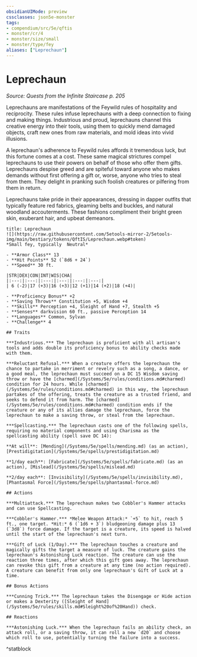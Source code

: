 ```yaml
---
obsidianUIMode: preview
cssclasses: json5e-monster
tags:
- compendium/src/5e/qftis
- monster/cr/4
- monster/size/small
- monster/type/fey
aliases: ["Leprechaun"]
---
```

# Leprechaun
*Source: Quests from the Infinite Staircase p. 205*  

Leprechauns are manifestations of the Feywild rules of hospitality and reciprocity. These rules infuse leprechauns with a deep connection to fixing and making things. Industrious and proud, leprechauns channel this creative energy into their tools, using them to quickly mend damaged objects, craft new ones from raw materials, and mold ideas into vivid illusions.

A leprechaun's adherence to Feywild rules affords it tremendous luck, but this fortune comes at a cost. These same magical strictures compel leprechauns to use their powers on behalf of those who offer them gifts. Leprechauns despise greed and are spiteful toward anyone who makes demands without first offering a gift or, worse, anyone who tries to steal from them. They delight in pranking such foolish creatures or pilfering from them in return.

Leprechauns take pride in their appearances, dressing in dapper outfits that typically feature red fabrics, gleaming belts and buckles, and natural woodland accouterments. These fashions compliment their bright green skin, exuberant hair, and upbeat demeanors.

```ad-statblock
title: Leprechaun
![](https://raw.githubusercontent.com/5etools-mirror-2/5etools-img/main/bestiary/tokens/QftIS/Leprechaun.webp#token)
*Small fey, typically  Neutral*

- **Armor Class** 13
- **Hit Points** 52 (`8d6 + 24`)
- **Speed** 30 ft.

|STR|DEX|CON|INT|WIS|CHA|
|:---:|:---:|:---:|:---:|:---:|:---:|
| 6 (-2)|17 (+3)|16 (+3)|12 (+1)|14 (+2)|18 (+4)|

- **Proficiency Bonus** +2
- **Saving Throws** Constitution +5, Wisdom +4
- **Skills** Perception +4, Sleight of Hand +7, Stealth +5
- **Senses** darkvision 60 ft., passive Perception 14
- **Languages** Common, Sylvan
- **Challenge** 4

## Traits

***Industrious.*** The leprechaun is proficient with all artisan's tools and adds double its proficiency bonus to ability checks made with them.

***Reluctant Refusal.*** When a creature offers the leprechaun the chance to partake in merriment or revelry such as a song, a dance, or a good meal, the leprechaun must succeed on a DC 15 Wisdom saving throw or have the [charmed](/Systems/5e/rules/conditions.md#charmed) condition for 24 hours. While [charmed](/Systems/5e/rules/conditions.md#charmed) in this way, the leprechaun partakes of the offering, treats the creature as a trusted friend, and seeks to defend it from harm. The [charmed](/Systems/5e/rules/conditions.md#charmed) condition ends if the creature or any of its allies damage the leprechaun, force the leprechaun to make a saving throw, or steal from the leprechaun.

***Spellcasting.*** The leprechaun casts one of the following spells, requiring no material components and using Charisma as the spellcasting ability (spell save DC 14):

**At will**: [Mending](/Systems/5e/spells/mending.md) (as an action), [Prestidigitation](/Systems/5e/spells/prestidigitation.md)

**1/day each**: [Fabricate](/Systems/5e/spells/fabricate.md) (as an action), [Mislead](/Systems/5e/spells/mislead.md)

**2/day each**: [Invisibility](/Systems/5e/spells/invisibility.md), [Phantasmal Force](/Systems/5e/spells/phantasmal-force.md)

## Actions

***Multiattack.*** The leprechaun makes two Cobbler's Hammer attacks and can use Spellcasting.

***Cobbler's Hammer.*** *Melee Weapon Attack:* `+5` to hit, reach 5 ft., one target. *Hit:* 6 (`1d6 + 3`) bludgeoning damage plus 13 (`3d8`) force damage. If the target is a creature, its speed is halved until the start of the leprechaun's next turn.

***Gift of Luck (1/Day).*** The leprechaun touches a creature and magically gifts the target a measure of luck. The creature gains the leprechaun's Astonishing Luck reaction. The creature can use the reaction three times, after which this gift goes away. The leprechaun can revoke this gift from a creature at any time (no action required). A creature can benefit from only one leprechaun's Gift of Luck at a time.

## Bonus Actions

***Cunning Trick.*** The leprechaun takes the Disengage or Hide action or makes a Dexterity ([Sleight of Hand](/Systems/5e/rules/skills.md#Sleight%20of%20Hand)) check.

## Reactions

***Astonishing Luck.*** When the leprechaun fails an ability check, an attack roll, or a saving throw, it can roll a new `d20` and choose which roll to use, potentially turning the failure into a success.
```
^statblock